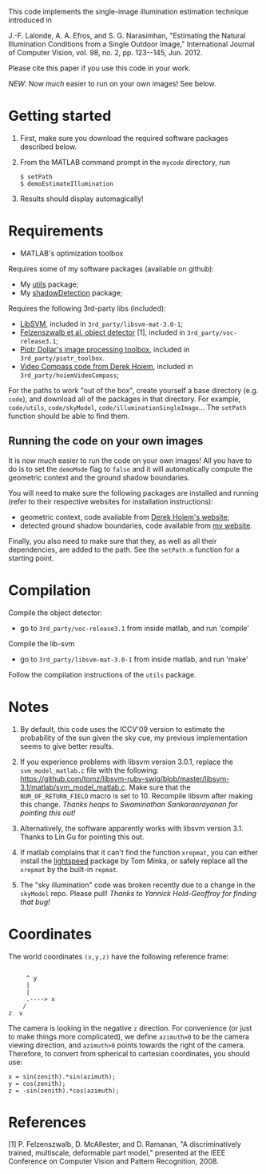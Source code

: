 This code implements the single-image illumination estimation technique
introduced in 

J.-F. Lalonde, A. A. Efros, and S. G. Narasimhan, "Estimating the Natural 
Illumination Conditions from a Single Outdoor Image," International 
Journal of Computer Vision, vol. 98, no. 2, pp. 123--145, Jun. 2012.

Please cite this paper if you use this code in your work.

*NEW*: Now *much* easier to run on your own images! See below.

Getting started
===============

1.  First, make sure you download the required software packages described below.
2.  From the MATLAB command prompt in the `mycode` directory, run

        $ setPath
        $ demoEstimateIllumination

3.  Results should display automagically!


Requirements
============

* MATLAB's optimization toolbox

Requires some of my software packages (available on github):

* My [utils](http://www.github.com/jflalonde/utils) package;
* My [shadowDetection](http://www.github.com/jflalonde/shadowDetection) package;

Requires the following 3rd-party libs (included):

* [LibSVM](http://www.csie.ntu.edu.tw/~cjlin/libsvm), included in `3rd_party/libsvm-mat-3.0-1`;
* [Felzenszwalb et al. object detector](http://www.cs.uchicago.edu/~pff/latent) [1], included in `3rd_party/voc-release3.1`;
* [Piotr Dollar's image processing toolbox](http://vision.ucsd.edu/~pdollar/toolbox/doc/), included in `3rd_party/piotr_toolbox`.
* [Video Compass code from Derek Hoiem](http://www.cs.illinois.edu/homes/dhoiem/), included in `3rd_party/hoiemVideoCompass`;

For the paths to work "out of the box", create yourself a base directory 
(e.g. `code`), and download all of the packages in that directory. For
example, `code/utils`, `code/skyModel`, `code/illuminationSingleImage`...
The `setPath` function should be able to find them. 

Running the code on your own images
------------------

It is now *much* easier to run the code on your own images! All you have to 
do is to set the `demoMode` flag to `false` and it will automatically compute
the geometric context and the ground shadow boundaries. 

You will need to make sure the following packages are installed and running
(refer to their respective websites for installation instructions):

* geometric context, code available from [Derek Hoiem's website](http://www.cs.illinois.edu/homes/dhoiem);
* detected ground shadow boundaries, code available from [my website](http://www.jflalonde.org/software.html#shadowDetection).

Finally, you also need to make sure that they, as well as all their dependencies,
are added to the path. See the `setPath.m` function for a starting point.

Compilation
===========

Compile the object detector: 

* go to `3rd_party/voc-release3.1` from inside matlab, and run 'compile'

Compile the lib-svm

* go to `3rd_party/libsvm-mat-3.0-1` from inside matlab, and run 'make'

Follow the compilation instructions of the `utils` package.


Notes
=====

1. By default, this code uses the ICCV'09 version to estimate the probability 
of the sun given the sky cue, my previous implementation seems to give better
results. 

2. If you experience problems with libsvm version 3.0.1, replace the `svm_model_matlab.c` file with the following: https://github.com/tomz/libsvm-ruby-swig/blob/master/libsvm-3.1/matlab/svm_model_matlab.c. Make sure that the `NUM_OF_RETURN_FIELD` macro is set to 10. Recompile libsvm after making this change. 
*Thanks heaps to Swaminathan Sankaranrayanan for pointing this out!*

3. Alternatively, the software apparently works with libsvm version 3.1. Thanks to Lin Gu for pointing this out. 

4. If matlab complains that it can't find the function `xrepmat`, you can either install the [lightspeed](http://research.microsoft.com/en-us/um/people/minka/software/lightspeed/) package by Tom Minka, or safely replace all the `xrepmat` by the built-in `repmat`. 

5. The "sky illumination" code was broken recently due to a change in the `skyModel` repo. Please pull! 
*Thanks to Yannick Hold-Geoffroy for finding that bug!*

Coordinates
===========

The world coordinates `(x,y,z)` have the following reference frame:

<pre><code>
     ^ y
     |
     |
     .----> x
    /
z  v
</code></pre>
  
The camera is looking in the negative `z` direction. For convenience (or just to 
make things more complicated), we define `azimuth=0` to be the camera viewing
direction, and `azimuth>0` points towards the right of the camera. 
Therefore, to convert from spherical to cartesian coordinates, you should use:

    x = sin(zenith).*sin(azimuth);
    y = cos(zenith);
    z = -sin(zenith).*cos(azimuth);


References
==========

[1]	P. Felzenszwalb, D. McAllester, and D. Ramanan, "A discriminatively 
trained, multiscale, deformable part model," presented at the IEEE 
Conference on Computer Vision and Pattern Recognition, 2008.

